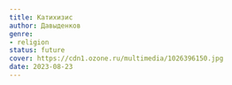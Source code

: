 ```yaml
---
title: Катихизис
author: Давыденков
genre:
- religion
status: future
cover: https://cdn1.ozone.ru/multimedia/1026396150.jpg
date: 2023-08-23
---
```


